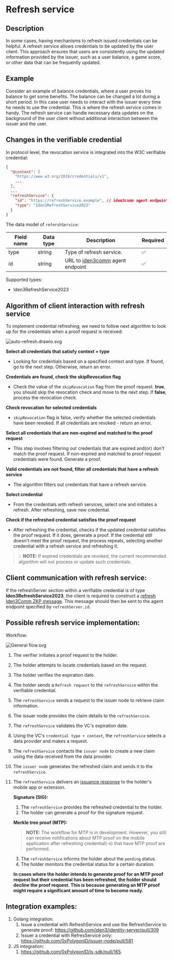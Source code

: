 # Refresh service

## Description

In some cases, having mechanisms to refresh issued credentials can be helpful. 
A refresh service allows credentials to be updated by the user client. This approach ensures that users are consistently using the updated information provided by the issuer, such as a user balance, a game score, or other data that can be frequently updated.

## Example

Consider an example of balance credentials, where a user proves his balance to get some benefits. The balance can be changed a lot during a short period. In this case user needs to interact with the issuer every time he needs to use the credential. This is where the refresh service comes in handy. The refresh service can handle necessary data updates on the background of the user client without additional interaction between the issuer and the user.

## Changes in the verifiable credential

In protocol level, the revocation service is integrated into the W3C verifiable credential:

```json
{
  "@context": [
    "https://www.w3.org/2018/credentials/v1",
    ...
  ],
  ...
  "refreshService": {
	"id": "https://refreshService.example", // iden3comm agent endpoint
    "type": "Iden3RefreshService2023"
  }
}
```

The data model of `refershService`:

| Field name | Data type | Description | Required |
| --- | --- | --- | --- |
| type | string | Type of refresh service. | ✅ |
| id | string | URL to [iden3comm](https://iden3-communication.io/) agent endpoint | ✅ |

Supported types:
- Iden3RefreshService2023

## Algorithm of client interaction with refresh service

To implement credential refreshing, we need to follow next algorithm to look up for the credentials when a proof request is received:

![auto-refresh.drawio.svg](assets/auto-refresh.drawio.svg)

**Select all credentials that satisfy context + type**

- Looking for credentials based on a specified context and type. If found, go to the next step. Otherwise, return an error.

**Credentials are found, check the skipRevocation flag**

- Check the value of the `skipRevocation` flag from the proof request. **true**, you should skip the revocation check and move to the next step. If **false**, process the revocation check.

**Check revocation for selected credentials**

- `skipRevocation` flag is false, verify whether the selected credentials have been revoked. If all credentials are revoked - return an error.

**Select all credentials that are non-expired and matched to the proof request**

- This step involves filtering out credentials that are expired and(or) don't match the proof request. If non-expired and matched to proof request credentials were found. Generate a proof.

**Valid credentials are not found, filter all credentials that have a refresh service**

- The algorithm filters out credentials that have a refresh service.

**Select credential**

- From the credentials with refresh services, select one and initiates a refresh. After refreshing, save new credential.

**Check if the refreshed credential satisfies the proof request**

- After refreshing the credential, checks if the updated credential satisfies the proof request. If it does, generate a proof. If the credential still doesn't meet the proof request, the process repeats, selecting another credential with a refresh service and refreshing it.

>💡 **NOTE:** If expired credentials are revoked, the current recommended algorithm will not process or update such credentials.
>


## Client communication with refresh service:

If the refreshServer section within a verifiable credential is of type **Iden3RefreshService2023**, the client is required to construct a  [refresh Iden3Comm ZKP message](https://iden3-communication.io/credentials/1.0/refresh/). This message should then be sent to the agent endpoint specified by `refreshServer.id`.

## Possible refresh service implementation:

Workflow:

![General flow.svg](assets/work-flow.svg)

1. The verifier initiates a proof request to the holder.
2. The holder attempts to locate credentials based on the request.
3. The holder verifies the expiration date.
4. The holder sends a `Refresh request` to the `refreshService` within the verifiable credential.
5. The `refreshService` sends a request to the issuer node to retrieve claim information.
6. The issuer node provides the claim details to the `refreshService`.
7. The `refreshService` validates the VC's expiration date.
8. Using the VC's `credential type + context`, the `refreshService` selects a data provider and makes a request.
9.  The `refreshService` contacts the `issuer node` to create a new claim using the data received from the data provider.
10. The `issuer node` generates the refreshed claim and sends it to the `refreshService`.
11. The `refreshService` delivers an [issuance response](https://iden3-communication.io/credentials/1.0/issuance-response/) to the holder's mobile app or extension.
    
    **Signature (SIG):**
    
    1. The `refreshService` provides the refreshed credential to the holder.
    2. The holder can generate a proof for the signature request.
    
    **Merkle tree proof (MTP):**

    > **NOTE:** The workflow for MTP is in development. However, you still can receive notifications about MTP proof on the mobile application after refreshing credential(-s) that have MTP proof are performed.
    >

    3. The `refreshService` informs the holder about the `pending` status.
    4. The holder monitors the credential status for a certain duration.
    
    **In cases where the holder intends to generate proof for an MTP proof request but their credential has been refreshed, the holder should decline the proof request. This is because generating an MTP proof might require a significant amount of time to become ready.**

## Integration examples:

1. Golang integration:
    1. Issue a credential with RefreshService and use the RefreshService to generate proof: https://github.com/iden3/identity-server/pull/309
    2. Issuer a credential with RefresService only: https://github.com/0xPolygonID/issuer-node/pull/581
2. JS integration:
    1. https://github.com/0xPolygonID/js-sdk/pull/165.